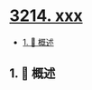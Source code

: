 # [3214. xxx](https://github.com/Tdahuyou/TNotes.leetcode/tree/main/notes/3214.%20xxx)

<!-- region:toc -->

- [1. 📝 概述](#1--概述)

<!-- endregion:toc -->

## 1. 📝 概述

